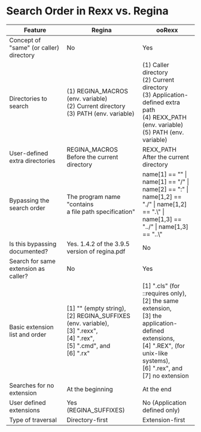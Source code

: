 # Search Order in Rexx vs. Regina

| Feature | Regina | ooRexx |
| --- | --- | --- |
| Concept of "same" (or caller) directory | No | Yes |
| Directories to search | (1) REGINA_MACROS (env. variable)<br>(2) Current directory<br> (3) PATH (env. variable) | (1) Caller directory<br> (2) Current directory<br>(3) Application-defined extra path<br> (4) REXX_PATH (env. variable)<br> (5) PATH (env. variable) |
| User-defined extra directories | REGINA_MACROS<br> Before the current directory | REXX_PATH <br> After the current directory |
| Bypassing the search order | The program name "contains<br>a file path specification" | name[1] == "\" \| name[1] == "/" \|<br> name[2] == ":" \| <br> name[1,2] == "./" \| name[1,2] == ".\\" \| <br> name[1,3] == "../" \| name[1,3] == "..\\" |
| Is this bypassing documented? | Yes. 1.4.2 of the 3.9.5 version of regina.pdf | No |
| Search for same extension as caller? | No | Yes |
| Basic extension list and order | [1] "" (empty string),<br> [2] REGINA_SUFFIXES (env. variable),<br> [3] ".rexx",<br> [4] ".rex",<br> [5] ".cmd", and<br> [6] ".rx" | [1] ".cls" (for ::requires only),<br> [2] the same extension,<br> [3] the application-defined extensions, <br> [4] ".REX", (for unix-like systems), <br> [6] ".rex", and<br> [7] no extension |
| Searches for no extension | At the beginning | At the end |
| User defined extensions | Yes (REGINA_SUFFIXES) | No (Application defined only) |
| Type of traversal | Directory-first | Extension-first |
